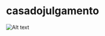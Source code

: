 # casadojulgamento
![Alt text](hhttps://github.com/germanodasilva/casadojulgamento/blob/dd76740228e047087d0ff8bd9bec97db9ded293e/images/diagram-casadojulgamento.drawio.png "Arquitetura HLD - Casa do Julgamento")